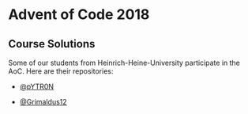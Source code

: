 # Advent of Code 2018

## Course Solutions

Some of our students from Heinrich-Heine-University participate in the AoC. Here
are their repositories:

* [@pYTR0N](https://github.com/pYTR0N/advent-of-code)

* [@Grimaldus12](https://github.com/Grimaldus12/AdventOfCode_Java_2018)
